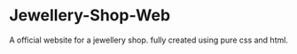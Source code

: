 # Jewellery-Shop-Web
A official website for a jewellery shop. fully created using pure css and html.
